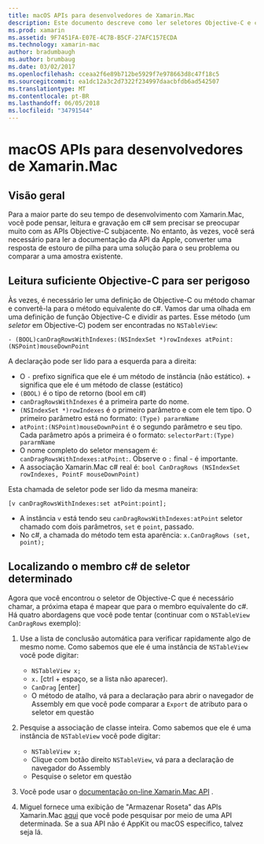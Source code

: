 ```yaml
---
title: macOS APIs para desenvolvedores de Xamarin.Mac
description: Este documento descreve como ler seletores Objective-C e como localizar seus métodos c# correspondentes em um aplicativo Xamarin.Mac.
ms.prod: xamarin
ms.assetid: 9F7451FA-E07E-4C7B-B5CF-27AFC157ECDA
ms.technology: xamarin-mac
author: bradumbaugh
ms.author: brumbaug
ms.date: 03/02/2017
ms.openlocfilehash: cceaa2f6e89b712be5929f7e978663d8c47f18c5
ms.sourcegitcommit: ea1dc12a3c2d7322f234997daacbfdb6ad542507
ms.translationtype: MT
ms.contentlocale: pt-BR
ms.lasthandoff: 06/05/2018
ms.locfileid: "34791544"
---
```

# <a name="macos-apis-for-xamarinmac-developers"></a>macOS APIs para desenvolvedores de Xamarin.Mac

## <a name="overview"></a>Visão geral

Para a maior parte do seu tempo de desenvolvimento com Xamarin.Mac, você pode pensar, leitura e gravação em c# sem precisar se preocupar muito com as APIs Objective-C subjacente. No entanto, às vezes, você será necessário para ler a documentação da API da Apple, converter uma resposta de estouro de pilha para uma solução para o seu problema ou comparar a uma amostra existente.

## <a name="reading-enough-objective-c-to-be-dangerous"></a>Leitura suficiente Objective-C para ser perigoso

Às vezes, é necessário ler uma definição de Objective-C ou método chamar e convertê-la para o método equivalente do c#. Vamos dar uma olhada em uma definição de função Objective-C e dividir as partes. Esse método (um *seletor* em Objective-C) podem ser encontradas no `NSTableView`:

```objc
- (BOOL)canDragRowsWithIndexes:(NSIndexSet *)rowIndexes atPoint:(NSPoint)mouseDownPoint
```

A declaração pode ser lido para a esquerda para a direita:

- O `-` prefixo significa que ele é um método de instância (não estático). + significa que ele é um método de classe (estático)
- `(BOOL)` é o tipo de retorno (bool em c#)
- `canDragRowsWithIndexes` é a primeira parte do nome.
- `(NSIndexSet *)rowIndexes` é o primeiro parâmetro e com ele tem tipo. O primeiro parâmetro está no formato: `(Type) pararmName`
- `atPoint:(NSPoint)mouseDownPoint` é o segundo parâmetro e seu tipo. Cada parâmetro após a primeira é o formato: `selectorPart:(Type) pararmName`
- O nome completo do seletor mensagem é: `canDragRowsWithIndexes:atPoint:`. Observe o `:` final - é importante.
- A associação Xamarin.Mac c# real é: `bool CanDragRows (NSIndexSet rowIndexes, PointF mouseDownPoint)`

Esta chamada de seletor pode ser lido da mesma maneira:

```objc
[v canDragRowsWithIndexes:set atPoint:point];
```

- A instância `v` está tendo seu `canDragRowsWithIndexes:atPoint` seletor chamado com dois parâmetros, `set` e `point`, passado.
- No c#, a chamada do método tem esta aparência: `x.CanDragRows (set, point);`

<a name="finding_selector" />

## <a name="finding-the-c-member-for-a-given-selector"></a>Localizando o membro c# de seletor determinado

Agora que você encontrou o seletor de Objective-C que é necessário chamar, a próxima etapa é mapear que para o membro equivalente do c#. Há quatro abordagens que você pode tentar (continuar com o `NSTableView CanDragRows` exemplo):

1. Use a lista de conclusão automática para verificar rapidamente algo de mesmo nome. Como sabemos que ele é uma instância de `NSTableView` você pode digitar:

    - `NSTableView x;`
    - `x.` [ctrl + espaço, se a lista não aparecer).
    - `CanDrag` [enter]
    - O método de atalho, vá para a declaração para abrir o navegador de Assembly em que você pode comparar a `Export` de atributo para o seletor em questão

2. Pesquise a associação de classe inteira. Como sabemos que ele é uma instância de `NSTableView` você pode digitar:

    - `NSTableView x;`
    - Clique com botão direito `NSTableView`, vá para a declaração de navegador do Assembly
    - Pesquise o seletor em questão

3. Você pode usar o [documentação on-line Xamarin.Mac API](https://developer.xamarin.com/api/root/monomac-lib/) .

4. Miguel fornece uma exibição de "Armazenar Roseta" das APIs Xamarin.Mac [aqui](http://tirania.org/tmp/rosetta.html) que você pode pesquisar por meio de uma API determinada. Se a sua API não é AppKit ou macOS específico, talvez seja lá.

<!--
Note: In some cases, the assembly browser can hit a bug where it will open but not jump to the right definition. Keep that tab open, switch back to your source code and try again.
Note: The assembly browser tricks currently only works with Xamarin.Mac Classic. This will be fixed in a future version.
-->
